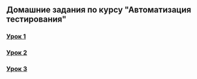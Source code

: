 ## Домашние задания по курсу "Автоматизация тестирования"

### [Урок 1](https://github.com/AnuaKokunova/homework-python/tree/main/Lesson1)
### [Урок 2](https://github.com/AnuaKokunova/homework-python/tree/main/Lesson2)
### [Урок 3](https://github.com/AnuaKokunova/homework-python/tree/main/Lesson%203)
